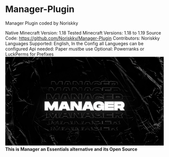 # Manager-Plugin
 Manager Plugin coded by Noriskky 
 
Native Minecraft Version:  1.18
Tested Minecraft Versions:  1.18 to 1.19
Source Code:  https://github.com/Noriskky/Manager-Plugin
Contributors:  Noriskky
Languages Supported:  English, In the Config all Langueges can be configured
Api needed:  Paper mustbe use Optional: Powerranks or LuckPerms for Prefixes
 ![alt text]( https://raw.githubusercontent.com/Noriskky/Manager-Plugin/main/Spigotmc%20Seite%20IMG/standard%20(3).gif)
 **This is Manager an Essentials alternative and its Open Source**
